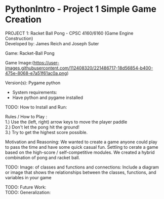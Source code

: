 # PythonIntro - Project 1 Simple Game Creation
PROJECT 1: Racket Ball Pong - CPSC 4160/6160 (Game Engine Construction) <br />
Developed by: James Reich and Joseph Suter <br />

Game: Racket-Ball Pong <br />

Game Image:(https://user-images.githubusercontent.com/112408320/221486717-18d56854-b400-475e-8068-e7a51f61ac0a.png)



Version(s): Pygame python <br />
- System requirements: <br />
- Have python and pygame installed

TODO: How to Install and Run:  <br />

Rules / How to Play : <br />
1.) Use the (left, right) arrow keys to move the player paddle <br />
2.) Don't let the pong hit the ground! <br />
3.) Try to get the highest score possible. <br />



Motivation and Reasoning: We wanted to create a game anyone could play to pass the time and have some quick casual fun. Settling to cerate a game based on the high-score / self-competitive modules. We created a hybrid combination of pong and racket ball.<br />

 TODO: Image: of classes and functions and connections: Include a diagram or image that shows the relationships between the classes, functions, and variables in your game <br />

 TODO: Future Work:  <br />
TODO: Generalization: <br />

